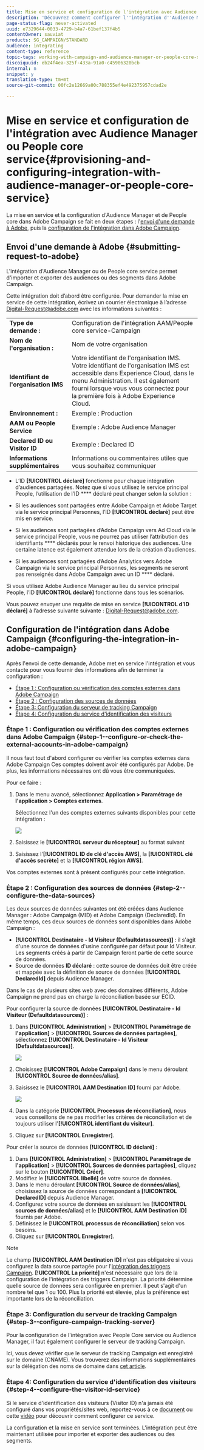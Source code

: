 ```yaml
---
title: Mise en service et configuration de l'intégration avec Audience Manager ou People core service
description: 'Découvrez comment configurer l''intégration d''Audience Manager/de People core service pour commencer à partager des audiences ou des segments avec les différentes solutions d''Adobe Experience Cloud. '
page-status-flag: never-activated
uuid: e7329644-0033-4729-b4a7-61bef137f4b5
contentOwner: sauviat
products: SG_CAMPAIGN/STANDARD
audience: integrating
content-type: reference
topic-tags: working-with-campaign-and-audience-manager-or-people-core-service
discoiquuid: eb24f4ea-325f-433a-91a0-c45906320bcb
internal: n
snippet: y
translation-type: tm+mt
source-git-commit: 00fc2e12669a00c788355ef4e492375957cdad2e

---
```



# Mise en service et configuration de l'intégration avec Audience Manager ou People core service{#provisioning-and-configuring-integration-with-audience-manager-or-people-core-service}

La mise en service et la configuration d'Audience Manager et de People core dans Adobe Campaign se fait en deux étapes : l'[envoi d'une demande à Adobe](#submitting-request-to-adobe), puis la [configuration de l'intégration dans Adobe Campaign](#configuring-the-integration-in-adobe-campaign).

## Envoi d'une demande à Adobe  {#submitting-request-to-adobe}

L'intégration d'Audience Manager ou de People core service permet d'importer et exporter des audiences ou des segments dans Adobe Campaign.

Cette intégration doit d’abord être configurée. Pour demander la mise en service de cette intégration, écrivez un courrier électronique à l’adresse [Digital-Request@adobe.com](mailto:Digital-Request@adobe.com) avec les informations suivantes :

<table> 
 <tbody> 
  <tr> 
   <td> <strong>Type de demande :</strong><br /> </td> 
   <td> Configuration de l'intégration AAM/People core service-Campaign </td> 
  </tr> 
  <tr> 
   <td> <strong>Nom de l'organisation :</strong><br /> </td> 
   <td> Nom de votre organisation </td> 
  </tr> 
  <tr> 
   <td> <strong>Identifiant de l'organisation IMS</strong><br /> </td> 
   <td> Votre identifiant de l'organisation IMS. <br> Votre identifiant de l'organisation IMS est accessible dans Experience Cloud, dans le menu Administration. Il est également fourni lorsque vous vous connectez pour la première fois à Adobe Experience Cloud. </td> 
  </tr> 
  <tr> 
   <td> <strong>Environnement :</strong><br /> </td> 
   <td> Exemple : Production </td> 
  </tr> 
  <tr> 
   <td> <strong>AAM ou People Service</strong><br /> </td> 
   <td> Exemple : Adobe Audience Manager </td> 
  </tr> 
  <tr> 
   <td> <strong>Declared ID ou Visitor ID</strong><br /> </td> 
   <td> Exemple : Declared ID </td> 
  </tr> 
  <tr> 
   <td> <strong>Informations supplémentaires</strong><br /> </td> 
   <td> Informations ou commentaires utiles que vous souhaitez communiquer </td> 
  </tr> 
 </tbody> 
</table>

* L’ID **[!UICONTROL déclaré]** fonctionne pour chaque intégration d’audiences partagées. Notez que si vous utilisez le service principal People, l’utilisation de l’ID **** déclaré peut changer selon la solution :

* Si les audiences sont partagées entre Adobe Campaign et Adobe Target via le service principal Personnes, l’ID **[!UICONTROL déclaré]** peut être mis en service.
* Si les audiences sont partagées d’Adobe Campaign vers Ad Cloud via le service principal People, vous ne pourrez pas utiliser l’attribution des identifiants **** déclarés pour le renvoi historique des audiences. Une certaine latence est également attendue lors de la création d’audiences.
* Si les audiences sont partagées d’Adobe Analytics vers Adobe Campaign via le service principal Personnes, les segments ne seront pas renseignés dans Adobe Campaign avec un ID **** déclaré.

Si vous utilisez Adobe Audience Manager au lieu du service principal People, l’ID **[!UICONTROL déclaré]** fonctionne dans tous les scénarios.

Vous pouvez envoyer une requête de mise en service **[!UICONTROL d’ID déclaré]** à l’adresse suivante suivante : [Digital-Request@adobe.com](mailto:Digital-Request@adobe.com).

## Configuration de l'intégration dans Adobe Campaign  {#configuring-the-integration-in-adobe-campaign}

Après l'envoi de cette demande, Adobe met en service l'intégration et vous contacte pour vous fournir des informations afin de terminer la configuration :

* [Étape 1 : Configuration ou vérification des comptes externes dans Adobe Campaign ](#step-1--configure-or-check-the-external-accounts-in-adobe-campaign)
* [Étape 2 : Configuration des sources de données ](#step-2--configure-the-data-sources)
* [Étape 3: Configuration du serveur de tracking Campaign ](#step-3--configure-campaign-tracking-server)
* [Étape 4: Configuration du service d'identification des visiteurs](#step-4--configure-the-visitor-id-service)

### Étape 1 : Configuration ou vérification des comptes externes dans Adobe Campaign  {#step-1--configure-or-check-the-external-accounts-in-adobe-campaign}

Il nous faut tout d'abord configurer ou vérifier les comptes externes dans Adobe Campaign Ces comptes doivent avoir été configurés par Adobe. De plus, les informations nécessaires ont dû vous être communiquées.

Pour ce faire :

1. Dans le menu avancé, sélectionnez **Application &gt; Paramétrage de l'application &gt; Comptes externes**.

   Sélectionnez l'un des comptes externes suivants disponibles pour cette intégration :

   ![](assets/integration_aam_1.png)

1. Saisissez le **[!UICONTROL serveur du récepteur]** au format suivant
1. Saisissez l'**[!UICONTROL ID de clé d'accès AWS]**, la **[!UICONTROL clé d'accès secrète]** et la **[!UICONTROL région AWS]**.

Vos comptes externes sont à présent configurés pour cette intégration.

### Étape 2 : Configuration des sources de données  {#step-2--configure-the-data-sources}

Les deux sources de données suivantes ont été créées dans Audience Manager : Adobe Campaign (MID) et Adobe Campaign (DeclaredId). En même temps, ces deux sources de données sont disponibles dans Adobe Campaign :

* **[!UICONTROL Destinataire - Id Visiteur (Defaultdatasources)]** : il s'agit d'une source de données d'usine configurée par défaut pour Id Visiteur. Les segments créés à partir de Campaign feront partie de cette source de données.
* Source de données **ID déclaré** : cette source de données doit être créée et mappée avec la définition de source de données **[!UICONTROL DeclaredId]** depuis Audience Manager.

Dans le cas de plusieurs sites web avec des domaines différents, Adobe Campaign ne prend pas en charge la réconciliation basée sur ECID.

Pour configurer la source de données **[!UICONTROL Destinataire - Id Visiteur (Defaultdatasources)]** :

1. Dans **[!UICONTROL Administration]** &gt; **[!UICONTROL Paramétrage de l'application]** &gt; **[!UICONTROL Sources de données partagées]**, sélectionnez **[!UICONTROL Destinataire - Id Visiteur (Defaultdatasources)]**.

   ![](assets/integration_aam_2.png)

1. Choisissez **[!UICONTROL Adobe Campaign]** dans le menu déroulant **[!UICONTROL Source de données/alias]**.
1. Saisissez le **[!UICONTROL AAM Destination ID]** fourni par Adobe.

   ![](assets/integration_aam_3.png)

1. Dans la catégorie **[!UICONTROL Processus de réconciliation]**, nous vous conseillons de ne pas modifier les critères de réconciliation et de toujours utiliser l'**[!UICONTROL identifiant du visiteur]**.
1. Cliquez sur **[!UICONTROL Enregistrer]**.

Pour créer la source de données **[!UICONTROL ID déclaré]** :

1. Dans **[!UICONTROL Administration]** &gt; **[!UICONTROL Paramétrage de l'application]** &gt; **[!UICONTROL Sources de données partagées]**, cliquez sur le bouton **[!UICONTROL Créer]**.
1. Modifiez le **[!UICONTROL libellé]** de votre source de données.
1. Dans le menu déroulant **[!UICONTROL Source de données/alias]**, choisissez la source de données correspondant à **[!UICONTROL DeclaredID]** depuis Audience Manager.
1. Configurez votre source de données en saisissant les **[!UICONTROL sources de données/alias]** et le **[!UICONTROL AAM Destination ID]** fournis par Adobe.
1. Définissez le **[!UICONTROL processus de réconciliation]** selon vos besoins.
1. Cliquez sur **[!UICONTROL Enregistrer]**.

>[!NOTE]
>
>Le champ **[!UICONTROL AAM Destination ID]** n'est pas obligatoire si vous configurez la data source partagée pour l'[intégration des triggers Campaign](../../integrating/using/configuring-triggers-in-experience-cloud.md). **[!UICONTROL La priorité]** n'est nécessaire que lors de la configuration de l'intégration des triggers Campaign. La priorité détermine quelle source de données sera configurée en premier. Il peut s'agit d'un nombre tel que 1 ou 100. Plus la priorité est élevée, plus la préférence est importante lors de la réconciliation.

### Étape 3: Configuration du serveur de tracking Campaign  {#step-3--configure-campaign-tracking-server}

Pour la configuration de l'intégration avec People Core service ou Audience Manager, il faut également configurer le serveur de tracking Campaign.

Ici, vous devez vérifier que le serveur de tracking Campaign est enregistré sur le domaine (CNAME). Vous trouverez des informations supplémentaires sur la délégation des noms de domaine dans [cet article](https://docs.campaign.adobe.com/doc/AC/en/technicalResources/Technotes/AdobeCampaign_Deliverability_Sub_Domain_Delegation.pdf).

### Étape 4: Configuration du service d'identification des visiteurs {#step-4--configure-the-visitor-id-service}

Si le service d'identification des visiteurs (Visitor ID) n'a jamais été configuré dans vos propriétés/sites web, reportez-vous à ce [document](https://marketing.adobe.com/resources/help/en_US/mcvid/mcvid-setup-aam-analytics.html) ou cette [vidéo](https://helpx.adobe.com/marketing-cloud/how-to/email-marketing.html#step-two) pour découvrir comment configurer ce service.

La configuration et la mise en service sont terminées. L'intégration peut être maintenant utilisée pour importer et exporter des audiences ou des segments.
